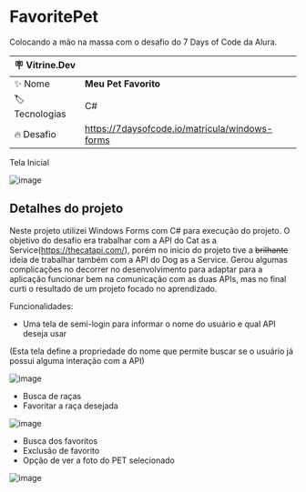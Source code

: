 # FavoritePet

Colocando a mão na massa com o desafio do 7 Days of Code da Alura.

| :placard: Vitrine.Dev |     |
| -------------  | --- |
| :sparkles: Nome        | **Meu Pet Favorito**
| :label: Tecnologias | C#
| :fire: Desafio     | https://7daysofcode.io/matricula/windows-forms

<!-- Inserir imagem com a #vitrinedev ao final do link -->

Tela Inicial

![image](https://user-images.githubusercontent.com/103391843/227749080-d5600427-93dd-4be5-a9ed-c1f2e39343b8.png#vitrinedev)


## Detalhes do projeto

Neste projeto utilizei Windows Forms com C# para execução do projeto. O objetivo do desafio era trabalhar com a API do Cat as a Service(https://thecatapi.com/), porém no inicio do projeto tive a ~~brilhante~~ ideia de trabalhar também com a API do Dog as a Service. Gerou algumas complicações no decorrer no desenvolvimento para adaptar para a aplicação funcionar bem na comunicação com as duas APIs, mas no final curti o resultado de um projeto focado no aprendizado.

Funcionalidades:

- Uma tela de semi-login para informar o nome do usuário e qual API deseja usar

(Esta tela define a propriedade do nome que permite buscar se o usuário já possui alguma interação com a API) 

![image](https://user-images.githubusercontent.com/103391843/227749552-16abed14-6a7d-4260-869b-f94628e45f4c.png#vitrinedev)

- Busca de raças 
- Favoritar a raça desejada

![image](https://user-images.githubusercontent.com/103391843/227749563-b0a7b888-92b5-4b3f-9559-2105f1213bb7.png#vitrinedev)


- Busca dos favoritos
- Exclusão de favorito
- Opção de ver a foto do PET selecionado

![image](https://user-images.githubusercontent.com/103391843/227749593-fd3ab391-9721-4707-a2ec-dad85956be99.png#vitrinedev)
